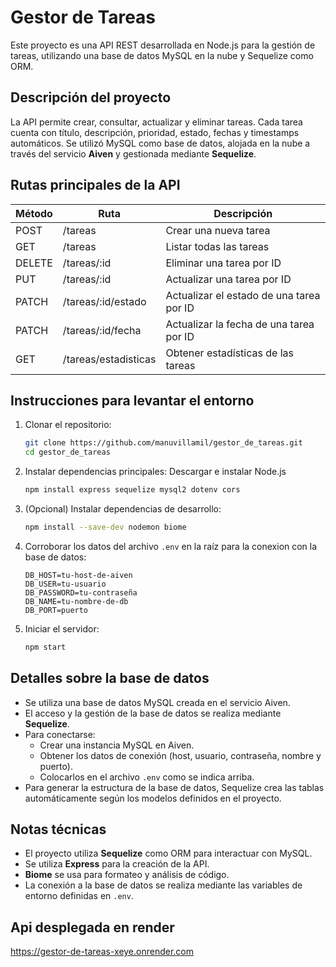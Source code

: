 # Gestor de Tareas

Este proyecto es una API REST desarrollada en Node.js para la gestión de tareas, utilizando una base de datos MySQL en la nube y Sequelize como ORM.

## Descripción del proyecto

La API permite crear, consultar, actualizar y eliminar tareas. Cada tarea cuenta con título, descripción, prioridad, estado, fechas y timestamps automáticos. Se utilizó MySQL como base de datos, alojada en la nube a través del servicio **Aiven** y gestionada mediante **Sequelize**.

## Rutas principales de la API

| Método | Ruta                  | Descripción                                 |
|--------|-----------------------|---------------------------------------------|
| POST   | /tareas               | Crear una nueva tarea                       |
| GET    | /tareas               | Listar todas las tareas                     |
| DELETE | /tareas/:id           | Eliminar una tarea por ID                   |
| PUT    | /tareas/:id           | Actualizar una tarea por ID                 |
| PATCH  | /tareas/:id/estado    | Actualizar el estado de una tarea por ID    |
| PATCH  | /tareas/:id/fecha     | Actualizar la fecha de una tarea por ID     |
| GET    | /tareas/estadisticas  | Obtener estadísticas de las tareas          |

## Instrucciones para levantar el entorno

1. Clonar el repositorio:
   ```bash
   git clone https://github.com/manuvillamil/gestor_de_tareas.git
   cd gestor_de_tareas
   ```
2. Instalar dependencias principales:
   Descargar e instalar Node.js
   ```bash
   npm install express sequelize mysql2 dotenv cors
   ```
3. (Opcional) Instalar dependencias de desarrollo:
   ```bash
   npm install --save-dev nodemon biome
   ```
4. Corroborar los datos del archivo `.env` en la raíz para la conexion con la base de datos:
   ```
   DB_HOST=tu-host-de-aiven
   DB_USER=tu-usuario
   DB_PASSWORD=tu-contraseña
   DB_NAME=tu-nombre-de-db
   DB_PORT=puerto
   ```
5. Iniciar el servidor:
   ```bash
   npm start
   ```
   
## Detalles sobre la base de datos

- Se utiliza una base de datos MySQL creada en el servicio Aiven.
- El acceso y la gestión de la base de datos se realiza mediante **Sequelize**.
- Para conectarse:
  - Crear una instancia MySQL en Aiven.
  - Obtener los datos de conexión (host, usuario, contraseña, nombre y puerto).
  - Colocarlos en el archivo `.env` como se indica arriba.
- Para generar la estructura de la base de datos, Sequelize crea las tablas automáticamente según los modelos definidos en el proyecto.

## Notas técnicas

- El proyecto utiliza **Sequelize** como ORM para interactuar con MySQL.
- Se utiliza **Express** para la creación de la API.
- **Biome** se usa para formateo y análisis de código.
- La conexión a la base de datos se realiza mediante las variables de entorno definidas en `.env`.

## Api desplegada en render

https://gestor-de-tareas-xeye.onrender.com